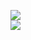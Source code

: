 [![](https://img.shields.io/badge/Made%20With-Github%20Spray-lightgrey.svg?style=for-the-badge&logo=github)](https://github.com/Annihil/github-spray#17806)  
[![](https://i.imgur.com/2DrTn0Z.gif)](https://github.com/Annihil/github-spray)